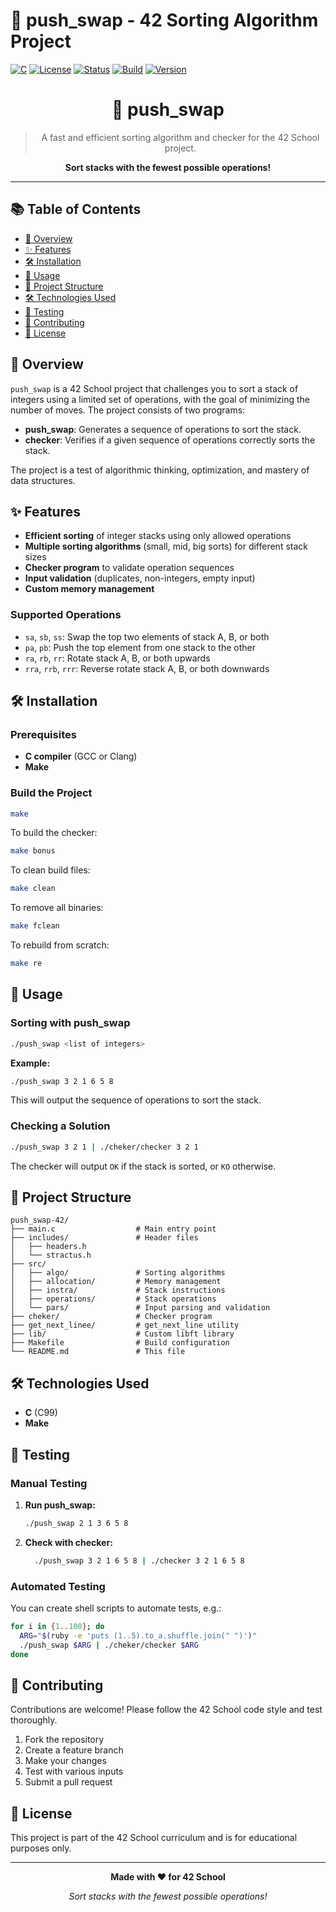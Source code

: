 # 🧩 push_swap - 42 Sorting Algorithm Project

[![C](https://img.shields.io/badge/C-00599C?style=for-the-badge&logo=c&logoColor=white)](https://en.wikipedia.org/wiki/C_(programming_language))
[![License](https://img.shields.io/badge/License-42-blue.svg)]()
[![Status](https://img.shields.io/badge/Status-Complete-brightgreen.svg)]()
[![Build](https://img.shields.io/badge/Build-Passing-success.svg)]()
[![Version](https://img.shields.io/badge/Version-1.0.0-blue.svg)]()

<div align="center">

# 🧩 push_swap

> A fast and efficient sorting algorithm and checker for the 42 School project.

**Sort stacks with the fewest possible operations!**

</div>

---

## 📚 Table of Contents

- [🎯 Overview](#-overview)
- [✨ Features](#-features)
- [🛠️ Installation](#️-installation)
- [🚀 Usage](#-usage)
- [📁 Project Structure](#-project-structure)
- [🛠️ Technologies Used](#️-technologies-used)
- [🧪 Testing](#-testing)
- [🤝 Contributing](#-contributing)
- [📄 License](#-license)

## 🎯 Overview

`push_swap` is a 42 School project that challenges you to sort a stack of integers using a limited set of operations, with the goal of minimizing the number of moves. The project consists of two programs:

- **push_swap**: Generates a sequence of operations to sort the stack.
- **checker**: Verifies if a given sequence of operations correctly sorts the stack.

The project is a test of algorithmic thinking, optimization, and mastery of data structures.

## ✨ Features

- **Efficient sorting** of integer stacks using only allowed operations
- **Multiple sorting algorithms** (small, mid, big sorts) for different stack sizes
- **Checker program** to validate operation sequences
- **Input validation** (duplicates, non-integers, empty input)
- **Custom memory management**

### Supported Operations
- `sa`, `sb`, `ss`: Swap the top two elements of stack A, B, or both
- `pa`, `pb`: Push the top element from one stack to the other
- `ra`, `rb`, `rr`: Rotate stack A, B, or both upwards
- `rra`, `rrb`, `rrr`: Reverse rotate stack A, B, or both downwards

## 🛠️ Installation

### Prerequisites
- **C compiler** (GCC or Clang)
- **Make**

### Build the Project

```bash
make
```

To build the checker:
```bash
make bonus
```

To clean build files:
```bash
make clean
```

To remove all binaries:
```bash
make fclean
```

To rebuild from scratch:
```bash
make re
```

## 🚀 Usage

### Sorting with push_swap

```bash
./push_swap <list of integers>
```

**Example:**
```bash
./push_swap 3 2 1 6 5 8
```

This will output the sequence of operations to sort the stack.

### Checking a Solution

```bash
./push_swap 3 2 1 | ./cheker/checker 3 2 1
```

The checker will output `OK` if the stack is sorted, or `KO` otherwise.

## 📁 Project Structure

```
push_swap-42/
├── main.c                  # Main entry point
├── includes/               # Header files
│   ├── headers.h
│   └── stractus.h
├── src/
│   ├── algo/               # Sorting algorithms
│   ├── allocation/         # Memory management
│   ├── instra/             # Stack instructions
│   ├── operations/         # Stack operations
│   └── pars/               # Input parsing and validation
├── cheker/                 # Checker program
├── get_next_linee/         # get_next_line utility
├── lib/                    # Custom libft library
├── Makefile                # Build configuration
└── README.md               # This file
```

## 🛠️ Technologies Used

- **C** (C99)
- **Make**

## 🧪 Testing

### Manual Testing

1. **Run push_swap:**
   ```bash
   ./push_swap 2 1 3 6 5 8
   ```
2. **Check with checker:**
   ```bash
     ./push_swap 3 2 1 6 5 8 | ./checker 3 2 1 6 5 8
   ```

### Automated Testing

You can create shell scripts to automate tests, e.g.:
```bash
for i in {1..100}; do
  ARG="$(ruby -e 'puts (1..5).to_a.shuffle.join(" ")')"
  ./push_swap $ARG | ./cheker/checker $ARG
done
```

## 🤝 Contributing

Contributions are welcome! Please follow the 42 School code style and test thoroughly.

1. Fork the repository
2. Create a feature branch
3. Make your changes
4. Test with various inputs
5. Submit a pull request

## 📄 License

This project is part of the 42 School curriculum and is for educational purposes only.

---

<div align="center">

**Made with ❤️ for 42 School**

*Sort stacks with the fewest possible operations!*

</div> 
